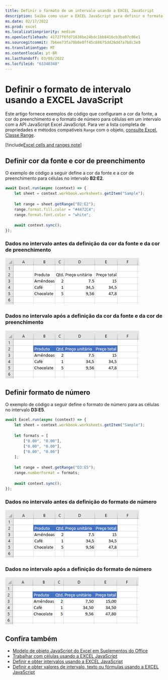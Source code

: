 ```yaml
---
title: Definir o formato de um intervalo usando a EXCEL JavaScript
description: Saiba como usar a EXCEL JavaScript para definir o formato de um intervalo.
ms.date: 02/17/2022
ms.prod: excel
ms.localizationpriority: medium
ms.openlocfilehash: 41727f6fd71636be24bdc1bb8416cb3ba07c06e1
ms.sourcegitcommit: 7b6ee73fa70b8e0ff45c68675dd26dd7a7b8c3e9
ms.translationtype: MT
ms.contentlocale: pt-BR
ms.lasthandoff: 03/08/2022
ms.locfileid: "63340348"
---
```

# <a name="set-range-format-using-the-excel-javascript-api"></a>Definir o formato de intervalo usando a EXCEL JavaScript

Este artigo fornece exemplos de código que configuram a cor da fonte, a cor do preenchimento e o formato de número para células em um intervalo com a API JavaScript Excel JavaScript. Para ver a lista completa de propriedades e métodos compatíveis `Range` com o objeto, [consulte Excel. Classe Range](/javascript/api/excel/excel.range).

[!include[Excel cells and ranges note](../includes/note-excel-cells-and-ranges.md)]

## <a name="set-font-color-and-fill-color"></a>Definir cor da fonte e cor de preenchimento

O exemplo de código a seguir define a cor da fonte e a cor de preenchimento para células no intervalo **B2:E2**.

```js
await Excel.run(async (context) => {
    let sheet = context.workbook.worksheets.getItem("Sample");

    let range = sheet.getRange("B2:E2");
    range.format.fill.color = "#4472C4";
    range.format.font.color = "white";

    await context.sync();
});
```

### <a name="data-in-range-before-font-color-and-fill-color-are-set"></a>Dados no intervalo antes da definição da cor da fonte e da cor de preenchimento

![Dados em Excel antes do formato ser definido.](../images/excel-ranges-format-before.png)

### <a name="data-in-range-after-font-color-and-fill-color-are-set"></a>Dados no intervalo após a definição da cor da fonte e da cor de preenchimento

![Dados em Excel após o formato ser definido.](../images/excel-ranges-format-font-and-fill.png)

## <a name="set-number-format"></a>Definir formato de número

O exemplo de código a seguir define o formato de número para as células no intervalo **D3:E5**.

```js
await Excel.run(async (context) => {
    let sheet = context.workbook.worksheets.getItem("Sample");

    let formats = [
        ["0.00", "0.00"],
        ["0.00", "0.00"],
        ["0.00", "0.00"]
    ];

    let range = sheet.getRange("D3:E5");
    range.numberFormat = formats;

    await context.sync();
});
```

### <a name="data-in-range-before-number-format-is-set"></a>Dados no intervalo antes da definição do formato de número

![Dados em Excel antes que o formato de número seja definido.](../images/excel-ranges-format-font-and-fill.png)

### <a name="data-in-range-after-number-format-is-set"></a>Dados no intervalo após a definição do formato de número

![Dados em Excel depois que o formato de número for definido.](../images/excel-ranges-format-numbers.png)

## <a name="see-also"></a>Confira também

- [Modelo de objeto JavaScript do Excel em Suplementos do Office](excel-add-ins-core-concepts.md)
- [Trabalhar com células usando a EXCEL JavaScript](excel-add-ins-cells.md)
- [Definir e obter intervalos usando a EXCEL JavaScript](excel-add-ins-ranges-set-get.md)
- [Definir e obter valores de intervalo, texto ou fórmulas usando a EXCEL JavaScript](excel-add-ins-ranges-set-get-values.md)
